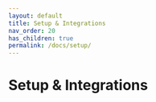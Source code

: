 ```yaml
---
layout: default
title: Setup & Integrations
nav_order: 20
has_children: true
permalink: /docs/setup/
---
```


# Setup & Integrations
